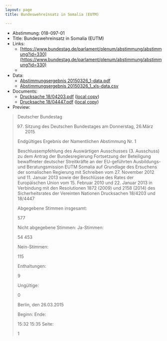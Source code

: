 ```yaml
---
layout: page
title: Bundeswehreinsatz in Somalia (EUTM)

---
```


* Abstimmung: 018-097-01
* Title: Bundeswehreinsatz in Somalia (EUTM)
* Links: 
    * [https://www.bundestag.de/parlament/plenum/abstimmung/abstimmung?id=330](https://www.bundestag.de/parlament/plenum/abstimmung/abstimmung?id=330)
    * 
* Data: 
    * [Abstimmungsergebnis 20150326_1-data.pdf](/res/abstimmungsliste/20150326_1-data.pdf)
    * [Abstimmungsergebnis 20150326_1_xls-data.csv](/res/abstimmungsliste/analyses/20150326_1_xls-data.csv)
* Documents: 
    * [Drucksache 18/04203.pdf](http://dip21.bundestag.de/dip21/btd/18/042/1804203.pdf) ([local copy](/res/abstimmungsdaten/018-097-01/1804203.pdf))
    * [Drucksache 18/04447.pdf](http://dip21.bundestag.de/dip21/btd/18/044/1804447.pdf) ([local copy](/res/abstimmungsdaten/018-097-01/1804447.pdf))
* Preview: 
> Deutscher Bundestag
> 
> 97. Sitzung des Deutschen Bundestages
> am Donnerstag, 26.März 2015
> 
> Endgültiges Ergebnis der Namentlichen Abstimmung Nr. 1
> 
> Beschlussempfehlung des Auswärtigen Ausschusses (3. Ausschuss) zu dem Antrag der
> Bundesregierung
> Fortsetzung der Beteiligung bewaffneter deutscher Streitkräfte an der EU-geführten
> Ausbildungs- und Beratungsmission EUTM Somalia auf Grundlage des Ersuchens der
> somalischen Regierung mit Schreiben vom 27. November 2012 und 11. Januar 2013 sowie
> der Beschlüsse des Rates der Europäischen Union vom 15. Februar 2010 und 22. Januar
> 2013 in Verbindung mit den Resolutionen 1872 (2009) und 2158 (2014) des
> Sicherheitsrates der Vereinten Nationen
> Drucksachen 18/4203 und 18/4447
> 
> Abgegebene Stimmen insgesamt:
> 
> 577
> 
> Nicht abgegebene Stimmen:
> Ja-Stimmen:
> 
> 54
> 453
> 
> Nein-Stimmen:
> 
> 115
> 
> Enthaltungen:
> 
> 9
> 
> Ungültige:
> 
> 0
> 
> Berlin, den 26.03.2015
> 
> Beginn:
> Ende:
> 
> 15:32
> 15:35
> Seite:
> 
> 1
> 
> 
